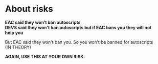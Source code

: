 # About risks

**EAC said they won't ban autoscripts**  
**DEVS said they won't ban autoscripts but if EAC bans you they will not help you**

But EAC said they won't ban you. So you won't be banned for autoscripts (IN THEORY)

**AGAIN, USE THIS AT YOUR OWN RISK.**
